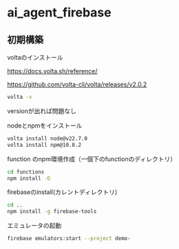 # ai_agent_firebase

## 初期構築


voltaのインストール

https://docs.volta.sh/reference/

https://github.com/volta-cli/volta/releases/v2.0.2

```sh
volta -v
```
versionが出れば問題なし

nodeとnpmをインストール
```sh
volta install node@v22.7.0
volta install npm@10.8.2
```

function のnpm環境作成（一個下のfunctionのディレクトリ）
```sh
cd functions
npm install -D
```

firebaseのinstall(カレントディレクトリ)
```sh
cd ..
npm install -g firebase-tools
```

エミュレータの起動
```sh
firebase emulators:start --project demo-
```